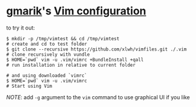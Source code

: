 # [gmarik](http://github.com/gmarik)'s [Vim configuration](http://github.com/gmarik/vimfiles)

to try it out:

    $ mkdir -p /tmp/vimtest && cd /tmp/vimtest                               # create and cd to test folder
    $ git clone --recursive https://github.com/xlwh/vimfiles.git ./.vim    # clone recursively with vundle
    $ HOME=`pwd` vim -u .vim/vimrc +BundleInstall +qall                     # run installation in relative to current folder
                                                                            # and using downloaded `vimrc`
    $ HOME=`pwd` vim -u .vim/vimrc                                          # Start using Vim

*NOTE*: add `-g` argument to the `vim` command to use graphical UI if you like
